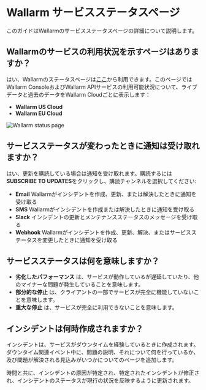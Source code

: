 # Wallarm サービスステータスページ

このガイドはWallarmのサービスステータスページの詳細について説明します。

## Wallarmのサービスの利用状況を示すページはありますか？

はい、Wallarmのステータスページは[ここ](https://status.wallarm.com)から利用できます。このページではWallarm ConsoleおよびWallarm APIサービスの利用可能状況について、ライブデータと過去のデータをWallarm Cloudごとに表示します：

* **Wallarm US Cloud**
* **Wallarm EU Cloud**

![Wallarm status page](../images/status-page.png)

## サービスステータスが変わったときに通知は受け取れますか？

はい、更新を購読している場合は通知を受け取れます。購読するには **SUBSCRIBE TO UPDATES**をクリックし、購読チャンネルを選択してください:

* **Email** Wallarmがインシデントを作成、更新、または解決したときに通知を受け取る
* **SMS** Wallarmがインシデントを作成または解決したときに通知を受け取る
* **Slack** インシデントの更新とメンテナンスステータスのメッセージを受け取る
* **Webhook** Wallarmがインシデントを作成、更新、解決、またはサービスステータスを変更したときに通知を受け取る

## サービスステータスは何を意味しますか？

* **劣化したパフォーマンス** は、サービスが動作しているが遅延していたり、他のマイナーな問題が発生していることを意味します。
* **部分的な停止** は、クライアントの一部でサービスが完全に機能していないことを意味します。
* **重大な停止** は、サービスが完全に利用できないことを意味します。

## インシデントは何時作成されますか？

インシデントは、サービスがダウンタイムを経験しているときに作成されます。ダウンタイム関連イベント中に、問題の説明、それについて何を行っているか、及び問題が解決される見込みがいつかについてのページを追加します。

時間と共に、インシデントの原因が特定され、特定されたインシデントが修正され、インシデントのステータスが現行の状況を反映するように更新されます。